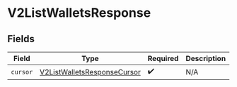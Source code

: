 # V2ListWalletsResponse


## Fields

| Field                                                                             | Type                                                                              | Required                                                                          | Description                                                                       |
| --------------------------------------------------------------------------------- | --------------------------------------------------------------------------------- | --------------------------------------------------------------------------------- | --------------------------------------------------------------------------------- |
| `cursor`                                                                          | [V2ListWalletsResponseCursor](../../models/shared/V2ListWalletsResponseCursor.md) | :heavy_check_mark:                                                                | N/A                                                                               |